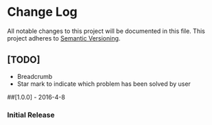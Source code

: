 # Change Log
All notable changes to this project will be documented in this file.
This project adheres to [Semantic Versioning](http://semver.org/).

## [TODO]
- Breadcrumb
- Star mark to indicate which problem has been solved by user


##[1.0.0] - 2016-4-8
### Initial Release
